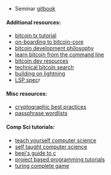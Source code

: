 - Seminar [gitbook](https://chaincode.gitbook.io/seminars/)

#### Additional resources:

- [bitcoin tx tutorial](https://github.com/chaincodelabs/bitcoin-tx-tutorial)
- [on-boarding to bitcoin-core](https://github.com/chaincodelabs/onboarding-to-bitcoin-core)
- [bitcoin development philosophy](https://github.com/bitcoin-dev-philosophy/btcphilosophy)
- [learn bitcoin from the command line](https://github.com/BlockchainCommons/Learning-Bitcoin-from-the-Command-Line)
- [bitcoin dev resources](https://github.com/lucasdcf/bitcoin-dev-resources#bitcoin-dev-blogs)
- [technical bitcoin search](https://bitcoinsearch.xyz/)
- [building on lightning](https://bmancini55.github.io/building-lightning/intro.html)
- [LSP spec](https://github.com/BitcoinAndLightningLayerSpecs/lsp)r

#### Misc resources:
- [cryptographic best practices](https://gist.github.com/atoponce/07d8d4c833873be2f68c34f9afc5a78a)
- [passphrase wordlists](https://gist.github.com/atoponce/95c4f36f2bc12ec13242a3ccc55023af)


#### Comp Sci tutorials:
- [teach yourself computer science](https://teachyourselfcs.com/2016/#programming)
- [self taught computer science](https://github.com/ossu/computer-science)
- [beej's guide to c](https://beej.us/guide/bgc/html/split/setjmp-longjmp.html#the-values-of-local-variables)
- [project based programming tutorials](https://github.com/practical-tutorials/project-based-learning)
- [turing complete game](https://store.steampowered.com/app/1444480/Turing_Complete/)

